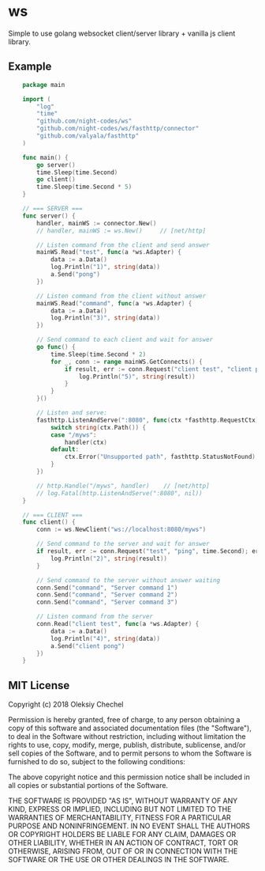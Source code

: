 # ws
Simple to use golang websocket client/server library + vanilla js client library.

## Example
```go
    package main

    import (
        "log"
        "time"
        "github.com/night-codes/ws"
        "github.com/night-codes/ws/fasthttp/connector"
        "github.com/valyala/fasthttp"
    )

    func main() {
        go server()
        time.Sleep(time.Second)
        go client()
        time.Sleep(time.Second * 5)
    }

    // === SERVER ===
    func server() {
        handler, mainWS := connector.New()
        // handler, mainWS := ws.New()     // [net/http]

        // Listen command from the client and send answer
        mainWS.Read("test", func(a *ws.Adapter) {
            data := a.Data()
            log.Println("1)", string(data))
            a.Send("pong")
        })

        // Listen command from the client without answer
        mainWS.Read("command", func(a *ws.Adapter) {
            data := a.Data()
            log.Println("3)", string(data))
        })

        // Send command to each client and wait for answer
        go func() {
            time.Sleep(time.Second * 2)
            for _, conn := range mainWS.GetConnects() {
                if result, err := conn.Request("client test", "client ping", time.Second); err == nil {
                    log.Println("5)", string(result))
                }
            }
        }()

        // Listen and serve:
        fasthttp.ListenAndServe(":8080", func(ctx *fasthttp.RequestCtx) {
            switch string(ctx.Path()) {
            case "/myws":
                handler(ctx)
            default:
                ctx.Error("Unsupported path", fasthttp.StatusNotFound)
            }
        })

        // http.Handle("/myws", handler)    // [net/http]
        // log.Fatal(http.ListenAndServe(":8080", nil))
    }

    // === CLIENT ===
    func client() {
        conn := ws.NewClient("ws://localhost:8080/myws")

        // Send command to the server and wait for answer
        if result, err := conn.Request("test", "ping", time.Second); err == nil {
            log.Println("2)", string(result))
        }

        // Send command to the server without answer waiting
        conn.Send("command", "Server command 1")
        conn.Send("command", "Server command 2")
        conn.Send("command", "Server command 3")

        // Listen command from the server
        conn.Read("client test", func(a *ws.Adapter) {
            data := a.Data()
            log.Println("4)", string(data))
            a.Send("client pong")
        })
    }
```

## MIT License

Copyright (c) 2018 Oleksiy Chechel

Permission is hereby granted, free of charge, to any person obtaining a copy
of this software and associated documentation files (the "Software"), to deal
in the Software without restriction, including without limitation the rights
to use, copy, modify, merge, publish, distribute, sublicense, and/or sell
copies of the Software, and to permit persons to whom the Software is
furnished to do so, subject to the following conditions:

The above copyright notice and this permission notice shall be included in all
copies or substantial portions of the Software.

THE SOFTWARE IS PROVIDED "AS IS", WITHOUT WARRANTY OF ANY KIND, EXPRESS OR
IMPLIED, INCLUDING BUT NOT LIMITED TO THE WARRANTIES OF MERCHANTABILITY,
FITNESS FOR A PARTICULAR PURPOSE AND NONINFRINGEMENT. IN NO EVENT SHALL THE
AUTHORS OR COPYRIGHT HOLDERS BE LIABLE FOR ANY CLAIM, DAMAGES OR OTHER
LIABILITY, WHETHER IN AN ACTION OF CONTRACT, TORT OR OTHERWISE, ARISING FROM,
OUT OF OR IN CONNECTION WITH THE SOFTWARE OR THE USE OR OTHER DEALINGS IN THE
SOFTWARE.
